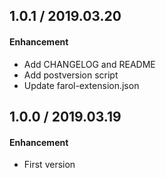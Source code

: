## 1.0.1 / 2019.03.20

#### Enhancement

- Add CHANGELOG and README
- Add postversion script
- Update farol-extension.json

## 1.0.0 / 2019.03.19

#### Enhancement

- First version
